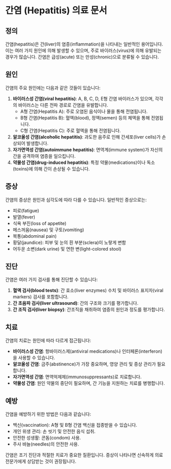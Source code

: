 # 간염 (Hepatitis) 의료 문서

## 정의
간염(hepatitis)은 간(liver)의 염증(inflammation)을 나타내는 일반적인 용어입니다. 이는 여러 가지 원인에 의해 발생할 수 있으며, 주로 바이러스(virus)에 의해 유발되는 경우가 많습니다. 간염은 급성(acute) 또는 만성(chronic)으로 분류될 수 있습니다.

## 원인
간염의 주요 원인에는 다음과 같은 것들이 있습니다:
1. **바이러스성 간염(viral hepatitis)**: A, B, C, D, E형 간염 바이러스가 있으며, 각각의 바이러스는 다른 전파 경로로 간염을 유발합니다.
   - A형 간염(Hepatitis A): 주로 오염된 음식이나 물을 통해 전염됩니다.
   - B형 간염(Hepatitis B): 혈액(blood), 정액(semen) 등의 체액을 통해 전염됩니다.
   - C형 간염(Hepatitis C): 주로 혈액을 통해 전염됩니다.
2. **알코올성 간염(alcoholic hepatitis)**: 과도한 음주로 인해 간세포(liver cells)가 손상되어 발생합니다.
3. **자가면역성 간염(autoimmune hepatitis)**: 면역계(immune system)가 자신의 간을 공격하여 염증을 일으킵니다.
4. **약물성 간염(drug-induced hepatitis)**: 특정 약물(medications)이나 독소(toxins)에 의해 간이 손상될 수 있습니다.

## 증상
간염의 증상은 원인과 심각도에 따라 다를 수 있습니다. 일반적인 증상으로는:
- 피로(fatigue)
- 발열(fever)
- 식욕 부진(loss of appetite)
- 메스꺼움(nausea) 및 구토(vomiting)
- 복통(abdominal pain)
- 황달(jaundice): 피부 및 눈의 흰 부분(sclera)이 노랗게 변함
- 어두운 소변(dark urine) 및 연한 변(light-colored stool)

## 진단
간염은 여러 가지 검사를 통해 진단할 수 있습니다:
1. **혈액 검사(blood tests)**: 간 효소(liver enzymes) 수치 및 바이러스 표지자(viral markers) 검사를 포함합니다.
2. **간 초음파 검사(liver ultrasound)**: 간의 구조와 크기를 평가합니다.
3. **간 조직 검사(liver biopsy)**: 간조직을 채취하여 염증의 원인과 정도를 평가합니다.

## 치료
간염의 치료는 원인에 따라 다르게 접근됩니다:
- **바이러스성 간염**: 항바이러스제(antiviral medications)나 인터페론(interferon)을 사용할 수 있습니다.
- **알코올성 간염**: 금주(abstinence)가 가장 중요하며, 영양 관리 및 증상 관리가 필요합니다.
- **자가면역성 간염**: 면역억제제(immunosuppressants)로 치료합니다.
- **약물성 간염**: 원인 약물의 중단이 필요하며, 간 기능을 지원하는 치료를 병행합니다.

## 예방
간염을 예방하기 위한 방법은 다음과 같습니다:
- 백신(vaccination): A형 및 B형 간염 백신을 접종받을 수 있습니다.
- 개인 위생 관리: 손 씻기 및 안전한 음식 섭취.
- 안전한 성생활: 콘돔(condom) 사용.
- 주사 바늘(needles)의 안전한 사용.

간염은 조기 진단과 적절한 치료가 중요한 질환입니다. 증상이 나타나면 신속하게 의료 전문가에게 상담받는 것이 권장됩니다.
